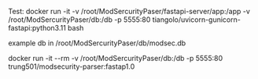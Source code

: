 Test: docker run -it -v /root/ModSercurityPaser/fastapi-server/app:/app -v /root/ModSercurityPaser/db:/db -p 5555:80 tiangolo/uvicorn-gunicorn-fastapi:python3.11 bash

example db in /root/ModSercurityPaser/db/modsec.db

docker run -it --rm -v /root/ModSercurityPaser/db:/db -p 5555:80 trung501/modsecurity-parser:fastap1.0
